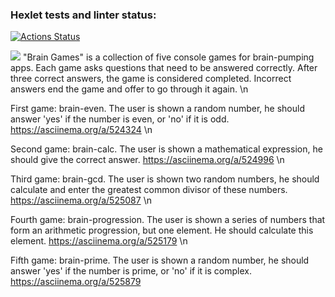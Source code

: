 ### Hexlet tests and linter status:

[![Actions Status](https://github.com/ElisabethFox/frontend-project-lvl1/workflows/hexlet-check/badge.svg)](https://github.com/ElisabethFox/frontend-project-lvl1/actions)

<a href="https://codeclimate.com/github/ElisabethFox/frontend-project-lvl1/maintainability"><img src="https://api.codeclimate.com/v1/badges/9adab8822057a74866b9/maintainability" /></a>
"Brain Games" is a collection of five console games for brain-pumping apps. Each game asks questions that need to be answered correctly. After three correct answers, the game is considered completed. Incorrect answers end the game and offer to go through it again. \n

First game: brain-even. The user is shown a random number, he should answer 'yes' if the number is even, or 'no' if it is odd. https://asciinema.org/a/524324 \n

Second game: brain-calc. The user is shown a mathematical expression, he should give the correct answer. https://asciinema.org/a/524996 \n

Third game: brain-gcd. The user is shown two random numbers, he should calculate and enter the greatest common divisor of these numbers. https://asciinema.org/a/525087 \n

Fourth game: brain-progression. The user is shown a series of numbers that form an arithmetic progression, but one element. He should calculate this element. https://asciinema.org/a/525179 \n

Fifth game: brain-prime. The user is shown a random number, he should answer 'yes' if the number is prime, or 'no' if it is complex. https://asciinema.org/a/525879
